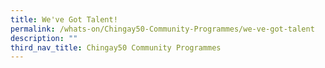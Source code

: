 ```yaml
---
title: We've Got Talent!
permalink: /whats-on/Chingay50-Community-Programmes/we-ve-got-talent
description: ""
third_nav_title: Chingay50 Community Programmes
---
```


